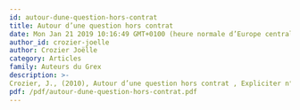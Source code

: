 ```yaml
---
id: autour-dune-question-hors-contrat
title: Autour d’une question hors contrat 
date: Mon Jan 21 2019 10:16:49 GMT+0100 (heure normale d’Europe centrale)
author_id: crozier-joelle
author: Crozier Joëlle
category: Articles
family: Auteurs du Grex
description: >-
Crozier, J., (2010), Autour d’une question hors contrat , Expliciter n° 84,p. 16-18. 
pdf: /pdf/autour-dune-question-hors-contrat.pdf
---
```

